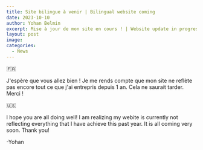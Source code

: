 ```yaml
---
title: Site bilingue à venir | Bilingual website coming
date: 2023-10-10
author: Yohan Belmin
excerpt: Mise à jour de mon site en cours ! | Website update in progress!
layout: post
image:
categories:
  - News
---
```


:fr:

J'espère que vous allez bien ! Je me rends compte que mon site ne reflète pas encore tout ce que j'ai entrepris depuis 1 an. Cela ne saurait tarder. Merci !

:us:

I hope you are all doing well! I am realizing my webite is currently not reflecting everything that I have achieve this past year. It is all coming very soon. Thank you!

-Yohan

